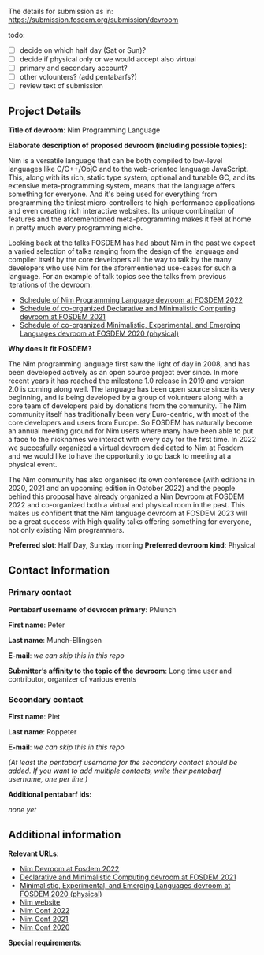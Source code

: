 
The details for submission as in: https://submission.fosdem.org/submission/devroom

todo:
- [ ] decide on which half day (Sat or Sun)?
- [ ] decide if physical only or we would accept also virtual
- [ ] primary and secondary account?
- [ ] other volounters? (add pentabarfs?)
- [ ] review text of submission

## Project Details

**Title of devroom**: Nim Programming Language

**Elaborate description of proposed devroom (including possible topics)**:

Nim is a versatile language that can be both compiled to low-level languages
like C/C++/ObjC and to the web-oriented language JavaScript. This, along with
its rich, static type system, optional and tunable GC, and its extensive
meta-programming system, means that the language offers something for everyone.
And it's being used for everything from programming the tiniest
micro-controllers to high-performance applications and even creating rich
interactive websites. Its unique combination of features and the aforementioned
meta-programming makes it feel at home in pretty much every programming niche.

Looking back at the talks FOSDEM has had about Nim in the past we expect a
varied selection of talks ranging from the design of the language and compiler
itself by the core developers all the way to talk by the many developers who
use Nim for the aforementioned use-cases for such a language. For an example of
talk topics see the talks from previous iterations of the devroom:
- [Schedule of Nim Programming Language devroom at FOSDEM 2022](https://archive.fosdem.org/2022/schedule/track/nim_programming_language/)
- [Schedule of co-organized Declarative and Minimalistic Computing devroom at FOSDEM 2021](https://archive.fosdem.org/2021/schedule/track/declarative_and_minimalistic_computing/)
- [Schedule of co-organized Minimalistic, Experimental, and Emerging Languages devroom at FOSDEM 2020 (physical)](https://archive.fosdem.org/2020/schedule/track/minimalistic_experimental_and_emerging_languages/)

**Why does it fit FOSDEM?**

The Nim programming language first saw the light of day in 2008, and has been
developed actively as an open source project ever since. In more recent years
it has reached the milestone 1.0 release in 2019 and version 2.0 is coming
along well. The language has been open source since its very beginning, and is
being developed by a group of volunteers along with a core team of developers
paid by donations from the community. The Nim community itself has
traditionally been very Euro-centric, with most of the core developers and
users from Europe. So FOSDEM has naturally become an annual meeting ground for
Nim users where many have been able to put a face to the nicknames we interact
with every day for the first time.  In 2022 we succesfully organized a virtual
devroom dedicated to Nim at Fosdem and we would like to have the opportunity to
go back to meeting at a physical event.

The Nim community has also organised its own conference (with editions in 2020,
2021 and an upcoming edition in October 2022) and the people behind this
proposal have already organized a Nim Devroom at FOSDEM 2022 and co-organized
both a virtual and physical room in the past. This makes us confident that the
Nim language devroom at FOSDEM 2023 will be a great success with high quality
talks offering something for everyone, not only existing Nim programmers.

**Preferred slot**: Half Day, Sunday morning
**Preferred devroom kind**: Physical

## Contact Information

### Primary contact

**Pentabarf username of devroom primary**: PMunch

**First name**: Peter

**Last name**: Munch-Ellingsen

**E-mail**: *we can skip this in this repo*

**Submitter’s affinity to the topic of the devroom**: Long time user and contributor, organizer of various events

### Secondary contact

**First name**: Piet

**Last name**: Roppeter

**E-mail**: *we can skip this in this repo*

*(At least the pentabarf username for the secondary contact should be added. If you want to add multiple contacts, write their pentabarf username, one per line.)*

**Additional pentabarf ids:**

_none yet_

## Additional information

**Relevant URLs**:

- [Nim Devroom at Fosdem 2022](https://archive.fosdem.org/2022/schedule/track/nim_programming_language/)
- [Declarative and Minimalistic Computing devroom at FOSDEM 2021](https://archive.fosdem.org/2021/schedule/track/declarative_and_minimalistic_computing/)
- [Minimalistic, Experimental, and Emerging Languages devroom at FOSDEM 2020 (physical)](https://archive.fosdem.org/2020/schedule/track/minimalistic_experimental_and_emerging_languages/)
- [Nim website](https://nim-lang.org)
- [Nim Conf 2022](https://conf.nim-lang.org/)
- [Nim Conf 2021](https://conf.nim-lang.org/2021/)
- [Nim Conf 2020](https://conf.nim-lang.org/2020/)

**Special requirements**:

